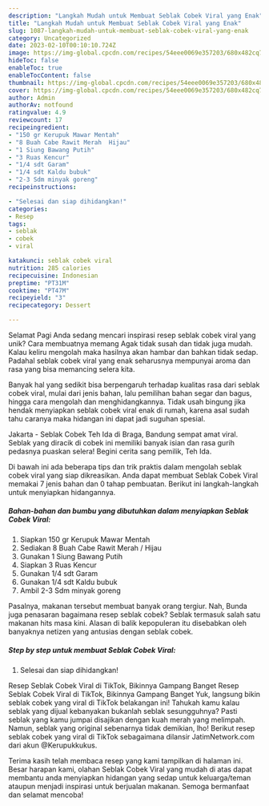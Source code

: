 ```yaml
---
description: "Langkah Mudah untuk Membuat Seblak Cobek Viral yang Enak"
title: "Langkah Mudah untuk Membuat Seblak Cobek Viral yang Enak"
slug: 1087-langkah-mudah-untuk-membuat-seblak-cobek-viral-yang-enak
category: Uncategorized
date: 2023-02-10T00:10:10.724Z
image: https://img-global.cpcdn.com/recipes/54eee0069e357203/680x482cq70/seblak-cobek-viral-foto-resep-utama.jpg
hideToc: false
enableToc: true
enableTocContent: false
thumbnail: https://img-global.cpcdn.com/recipes/54eee0069e357203/680x482cq70/seblak-cobek-viral-foto-resep-utama.jpg
cover: https://img-global.cpcdn.com/recipes/54eee0069e357203/680x482cq70/seblak-cobek-viral-foto-resep-utama.jpg
author: Admin
authorAv: notfound
ratingvalue: 4.9
reviewcount: 17
recipeingredient:
- "150 gr Kerupuk Mawar Mentah"
- "8 Buah Cabe Rawit Merah  Hijau"
- "1 Siung Bawang Putih"
- "3 Ruas Kencur"
- "1/4 sdt Garam"
- "1/4 sdt Kaldu bubuk"
- "2-3 Sdm minyak goreng"
recipeinstructions:

- "Selesai dan siap dihidangkan!"
categories:
- Resep
tags:
- seblak
- cobek
- viral

katakunci: seblak cobek viral 
nutrition: 285 calories
recipecuisine: Indonesian
preptime: "PT31M"
cooktime: "PT47M"
recipeyield: "3"
recipecategory: Dessert

---
```



Selamat Pagi Anda sedang mencari inspirasi resep seblak cobek viral yang unik? Cara membuatnya memang Agak tidak susah dan tidak juga mudah. Kalau keliru mengolah maka hasilnya akan hambar dan bahkan tidak sedap. Padahal seblak cobek viral yang enak seharusnya mempunyai aroma dan rasa yang bisa memancing selera kita.


Banyak hal yang sedikit bisa berpengaruh terhadap kualitas rasa dari seblak cobek viral, mulai dari jenis bahan, lalu pemilihan bahan segar dan bagus, hingga cara mengolah dan menghidangkannya. Tidak usah bingung jika hendak menyiapkan seblak cobek viral enak di rumah, karena asal sudah tahu caranya maka hidangan ini dapat jadi suguhan spesial.

Jakarta - Seblak Cobek Teh Ida di Braga, Bandung sempat amat viral. Seblak yang diracik di cobek ini memiliki banyak isian dan rasa gurih pedasnya puaskan selera! Begini cerita sang pemilik, Teh Ida.


Di bawah ini ada beberapa tips dan trik praktis dalam mengolah seblak cobek viral yang siap dikreasikan. Anda dapat membuat Seblak Cobek Viral memakai 7 jenis bahan dan 0 tahap pembuatan. Berikut ini langkah-langkah untuk menyiapkan hidangannya.

<!--inarticleads1-->

##### Bahan-bahan dan bumbu yang dibutuhkan dalam menyiapkan Seblak Cobek Viral:

1. Siapkan 150 gr Kerupuk Mawar Mentah
1. Sediakan 8 Buah Cabe Rawit Merah / Hijau
1. Gunakan 1 Siung Bawang Putih
1. Siapkan 3 Ruas Kencur
1. Gunakan 1/4 sdt Garam
1. Gunakan 1/4 sdt Kaldu bubuk
1. Ambil 2-3 Sdm minyak goreng


Pasalnya, makanan tersebut membuat banyak orang tergiur. Nah, Bunda juga penasaran bagaimana resep seblak cobek? Seblak termasuk salah satu makanan hits masa kini. Alasan di balik kepopuleran itu disebabkan oleh banyaknya netizen yang antusias dengan seblak cobek. 

<!--inarticleads2-->

##### Step by step untuk membuat Seblak Cobek Viral:


1. Selesai dan siap dihidangkan!

Resep Seblak Cobek Viral di TikTok, Bikinnya Gampang Banget Resep Seblak Cobek Viral di TikTok, Bikinnya Gampang Banget Yuk, langsung bikin seblak cobek yang viral di TikTok belakangan ini! Tahukah kamu kalau seblak yang dijual kebanyakan bukanlah seblak sesungguhnya? Pasti seblak yang kamu jumpai disajikan dengan kuah merah yang melimpah. Namun, seblak yang original sebenarnya tidak demikian, lho! Berikut resep seblak cobek yang viral di TikTok sebagaimana dilansir JatimNetwork.com dari akun @Kerupukkukus. 

Terima kasih telah membaca resep yang kami tampilkan di halaman ini. Besar harapan kami, olahan Seblak Cobek Viral yang mudah di atas dapat membantu anda menyiapkan hidangan yang sedap untuk keluarga/teman ataupun menjadi inspirasi untuk berjualan makanan. Semoga bermanfaat dan selamat mencoba!
